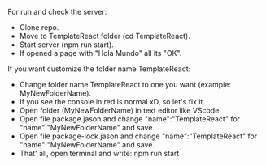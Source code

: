 For run and check the server:
- Clone repo.
- Move to TemplateReact folder (cd TemplateReact).
- Start server (npm run start).
- If opened a page with "Hola Mundo" all its "OK".


If you want customize the folder name TemplateReact:
- Change folder name TemplateReact to one you want (example: MyNewFolderName).
- If you see the console in red is normal xD, so let's fix it.
- Open folder (MyNewFolderName) in text editor like VScode.
- Open file package.jason and change "name":"TemplateReact" for "name":"MyNewFolderName" and save.
- Open file package-lock.jason and change "name":"TemplateReact" for "name":"MyNewFolderName" and save.
- That' all, open terminal and write: npm run start
